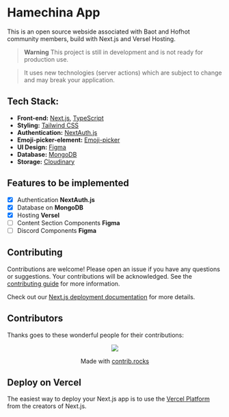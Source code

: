 <!-- Clickable link to the deployed version will be added here: -->
<!-- # [Skateshop13](https://skateshop.sadmn.com/) -->

# Hamechina App

This is an open source webside associated with Baot and Hofhot community members, build with Next.js and Versel Hosting.

<!-- Clickable link to the deployed version will be added here: -->
<!-- [![Skateshop13](./public/images/screenshot/landing-page-screenshot.png)](https://skateshop.sadmn.com/) -->

> **Warning**
> This project is still in development and is not ready for production use.

> It uses new technologies (server actions) which are subject to change and may break your application.

## Tech Stack:

- **Front-end:** [Next.js](https://nextjs.org), [TypeScript](https://www.typescriptlang.org/)
- **Styling:** [Tailwind CSS](https://tailwindcss.com)
- **Authentication:** [NextAuth.js](https://next-auth.js.org/)
- **Emoji-picker-element:** [Emoji-picker](https://www.npmjs.com/package/emoji-picker-element)
- **UI Design:** [Figma](https://www.figma.com/)
- **Database:** [MongoDB](https://www.mongodb.com/)
- **Storage:** [Cloudinary](https://cloudinary.com/)

## Features to be implemented

- [x] Authentication **NextAuth.js**
- [x] Database on **MongoDB**
- [x] Hosting **Versel**
- [ ] Content Section Components **Figma**
- [ ] Discord Components **Figma**

## Contributing

Contributions are welcome! Please open an issue if you have any questions or suggestions. Your contributions will be acknowledged. See the [contributing guide](https://github.com/Bootcamp-Projects-Hamechina/hamechina/blob/main/CONTRIBUTING.md) for more information.

Check out our [Next.js deployment documentation](https://nextjs.org/docs/deployment) for more details.

## Contributors

Thanks goes to these wonderful people for their contributions:

<p align="center">
 <a href="https://github.com/Bootcamp-Projects-Hamechina/hamechina/graphs/contributors">
   <img src="https://contrib.rocks/image?repo=Bootcamp-Projects-Hamechina/hamechina" />
 </a>
</p>

<p align="center">
 Made with <a rel="noopener noreferrer" target="_blank" href="https://contrib.rocks">contrib.rocks</a>
</p>

## Deploy on Vercel

The easiest way to deploy your Next.js app is to use the [Vercel Platform](https://vercel.com/new?utm_medium=default-template&filter=next.js&utm_source=create-next-app&utm_campaign=create-next-app-readme) from the creators of Next.js.
